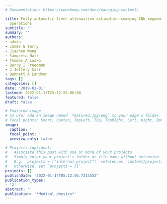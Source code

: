 ```yaml
---
# Documentation: https://wowchemy.com/docs/managing-content/

title: Fully automatic liver attenuation estimation combing CNN segmentation and morphological
  operations
subtitle: ''
summary: ''
authors:
- admin
- James G Terry
- Jiachen Wang
- Sangeeta Nair
- Thomas A Lasko
- Barry I Freedman
- J Jeffery Carr
- Bennett A Landman
tags: []
categories: []
date: '2019-01-01'
lastmod: 2022-01-13T23:12:58-06:00
featured: false
draft: false

# Featured image
# To use, add an image named `featured.jpg/png` to your page's folder.
# Focal points: Smart, Center, TopLeft, Top, TopRight, Left, Right, BottomLeft, Bottom, BottomRight.
image:
  caption: ''
  focal_point: ''
  preview_only: false

# Projects (optional).
#   Associate this post with one or more of your projects.
#   Simply enter your project's folder or file name without extension.
#   E.g. `projects = ["internal-project"]` references `content/project/deep-learning/index.md`.
#   Otherwise, set `projects = []`.
projects: []
publishDate: '2022-01-14T05:12:56.731355Z'
publication_types:
- '2'
abstract: ''
publication: '*Medical physics*'
---
```

